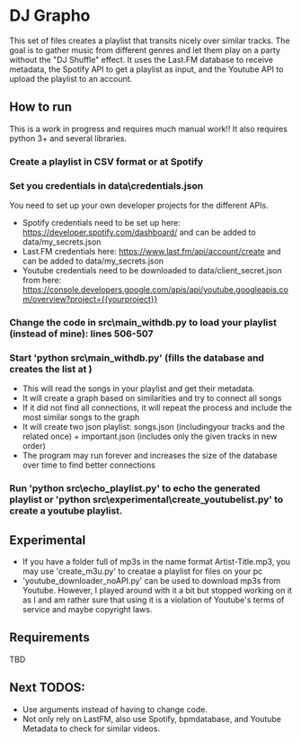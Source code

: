 # DJ Grapho
This set of files creates a playlist that transits nicely over similar tracks. The goal is to gather music from different genres and let them play on a party without the "DJ Shuffle" effect. 
It uses the Last.FM database to receive metadata, the Spotify API to get a playlist as input, and the Youtube API to upload the playlist to an account. 

## How to run
This is a work in progress and requires much manual work!!
It also requires python 3+ and several libraries.

### Create a playlist in CSV format or at Spotify

### Set you credentials in data\credentials.json 
You need to set up your own developer projects for the different APIs.
- Spotify credentials need to be set up here: https://developer.spotify.com/dashboard/ and can be added to data/my_secrets.json
- Last.FM credentials here: https://www.last.fm/api/account/create and can be added to data/my_secrets.json
- Youtube credentials need to be downloaded to data/client_secret.json from here: https://console.developers.google.com/apis/api/youtube.googleapis.com/overview?project={{yourproject}}

### Change the code in src\main_withdb.py to load your playlist (instead of mine): lines 506-507

### Start 'python src\main_withdb.py' (fills the database and creates the list at )
- This will read the songs in your playlist and get their metadata. 
- It will create a graph based on similarities and try to connect all songs
- If it did not find all connections, it will repeat the process and include the most similar songs to the graph
- It will create two json playlist: songs.json (includingyour tracks and the related once) + important.json (includes only the given tracks in new order)
- The program may run forever and increases the size of the database over time to find better connections

### Run 'python src\echo_playlist.py' to echo the generated playlist or 'python src\experimental\create_youtubelist.py' to create a youtube playlist.


## Experimental
- If you have a folder full of mp3s in the name format Artist-Title.mp3, you may use 'create_m3u.py' to creatae a playlist for files on your pc
- 'youtube_downloader_noAPI.py' can be used to download mp3s from Youtube. However, I played around with it a bit but stopped working on it as I and am rather sure that using it is a violation of Youtube's terms of service and maybe copyright laws. 

## Requirements
TBD

## Next TODOS:
- Use arguments instead of having to change code.
- Not only rely on LastFM, also use Spotify, bpmdatabase, and Youtube Metadata to check for similar videos.
